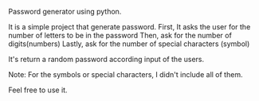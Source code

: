 Password generator using python.

It is a simple project that generate password.
First, It asks the user for the number of letters to be in the password
Then, ask for the number of digits(numbers)
Lastly, ask for the number of special characters (symbol)

It's return a random password according input of the users.

Note: 
For the symbols or special characters, I didn't include all of them.

Feel free to use it.
